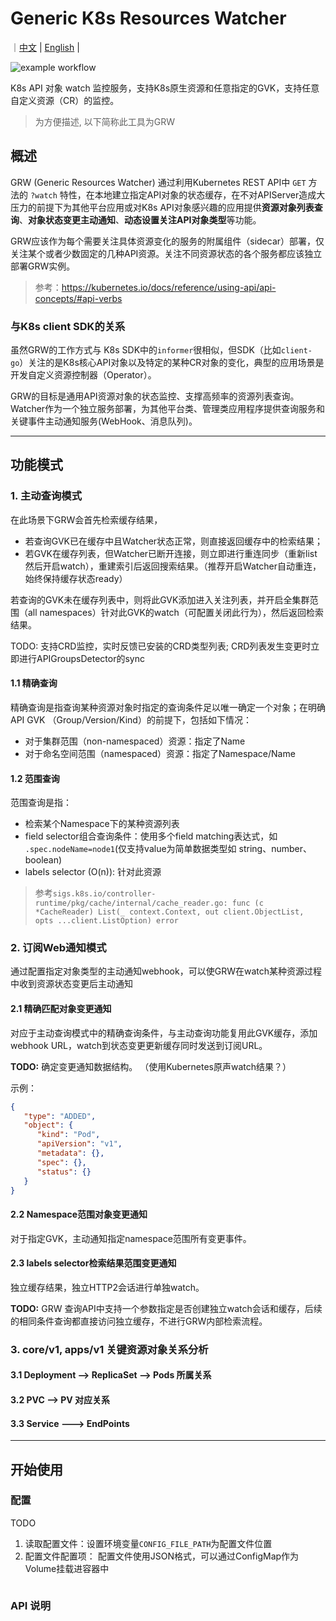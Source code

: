 # Generic K8s Resources Watcher
｜[中文](./README.md) | [English](./README.en.md) |

![example workflow](https://github.com/<OWNER>/<REPOSITORY>/actions/workflows/<WORKFLOW_FILE>/badge.svg)


K8s API 对象 watch 监控服务，支持K8s原生资源和任意指定的GVK，支持任意自定义资源（CR）的监控。

> 为方便描述, 以下简称此工具为GRW
## 概述
GRW (Generic Resources Watcher) 通过利用Kubernetes REST API中 `GET` 方法的 `?watch` 特性，在本地建立指定API对象的状态缓存，在不对APIServer造成大压力的前提下为其他平台应用或对K8s API对象感兴趣的应用提供**资源对象列表查询**、**对象状态变更主动通知**、**动态设置关注API对象类型**等功能。

GRW应该作为每个需要关注具体资源变化的服务的附属组件（sidecar）部署，仅关注某个或者少数固定的几种API资源。关注不同资源状态的各个服务都应该独立部署GRW实例。

> 参考：https://kubernetes.io/docs/reference/using-api/api-concepts/#api-verbs


### 与K8s client SDK的关系
虽然GRW的工作方式与 K8s SDK中的`informer`很相似，但SDK（比如`client-go`）关注的是K8s核心API对象以及特定的某种CR对象的变化，典型的应用场景是开发自定义资源控制器（Operator）。 

GRW的目标是通用API资源对象的状态监控、支撑高频率的资源列表查询。 Watcher作为一个独立服务部署，为其他平台类、管理类应用程序提供查询服务和关键事件主动通知服务(WebHook、消息队列)。

---
## 功能模式
### 1. 主动查询模式
在此场景下GRW会首先检索缓存结果，
- 若查询GVK已在缓存中且Watcher状态正常，则直接返回缓存中的检索结果；
- 若GVK在缓存列表，但Watcher已断开连接，则立即进行重连同步（重新list然后开启watch），重建索引后返回搜索结果。（推荐开启Watcher自动重连，始终保持缓存状态ready）

若查询的GVK未在缓存列表中，则将此GVK添加进入关注列表，并开启全集群范围（all namespaces）针对此GVK的watch（可配置关闭此行为），然后返回检索结果。

TODO: 支持CRD监控，实时反馈已安装的CRD类型列表; CRD列表发生变更时立即进行APIGroupsDetector的sync

#### 1.1 精确查询
精确查询是指查询某种资源对象时指定的查询条件足以唯一确定一个对象；在明确API GVK （Group/Version/Kind）的前提下，包括如下情况：
- 对于集群范围（non-namespaced）资源：指定了Name
- 对于命名空间范围（namespaced）资源：指定了Namespace/Name

#### 1.2 范围查询
范围查询是指：
- 检索某个Namespace下的某种资源列表
- field selector组合查询条件：使用多个field matching表达式，如 `.spec.nodeName=node1`(仅支持value为简单数据类型如 string、number、boolean)
- labels selector (O(n)): 针对此资源

> 参考`sigs.k8s.io/controller-runtime/pkg/cache/internal/cache_reader.go: func (c *CacheReader) List(_ context.Context, out client.ObjectList, opts ...client.ListOption) error`


### 2. 订阅Web通知模式
通过配置指定对象类型的主动通知webhook，可以使GRW在watch某种资源过程中收到资源状态变更后主动通知
#### 2.1 精确匹配对象变更通知
对应于主动查询模式中的精确查询条件，与主动查询功能复用此GVK缓存，添加webhook URL，watch到状态变更更新缓存同时发送到订阅URL。

**TODO:** 确定变更通知数据结构。 （使用Kubernetes原声watch结果？）

示例：
```json
{
   "type": "ADDED",
   "object": {
      "kind": "Pod",
      "apiVersion": "v1",
      "metadata": {},
      "spec": {},
      "status": {}
   }
}
```

#### 2.2 Namespace范围对象变更通知
对于指定GVK，主动通知指定namespace范围所有变更事件。

#### 2.3 labels selector检索结果范围变更通知
独立缓存结果，独立HTTP2会话进行单独watch。

**TODO:** GRW 查询API中支持一个参数指定是否创建独立watch会话和缓存，后续的相同条件查询都直接访问独立缓存，不进行GRW内部检索流程。

### 3. core/v1, apps/v1 关键资源对象关系分析

#### 3.1 Deployment --> ReplicaSet --> Pods 所属关系

#### 3.2 PVC --> PV 对应关系

#### 3.3 Service --->  EndPoints

---
## 开始使用
### 配置
 TODO
 1. 读取配置文件：设置环境变量`CONFIG_FILE_PATH`为配置文件位置
 2. 配置文件配置项：
    配置文件使用JSON格式，可以通过ConfigMap作为Volume挂载进容器中
 ```json

 ```


### API 说明